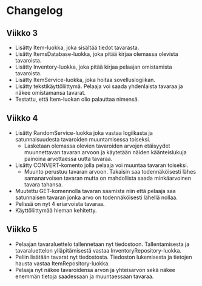# Changelog

## Viikko 3

- Lisätty Item-luokka, joka sisältää tiedot tavarasta.
- Lisätty ItemsDatabase-luokka, joka pitää kirjaa olemassa olevista tavaroista.
- Lisätty Inventory-luokka, joka pitää kirjaa pelaajan omistamista tavaroista.
- Lisätty ItemService-luokka, joka hoitaa sovelluslogiikan.
- Lisätty tekstikäyttöliittymä. Pelaaja voi saada yhdenlaista tavaraa ja näkee omistamansa tavarat.
- Testattu, että Item-luokan olio palauttaa nimensä.

## Viikko 4

- Lisätty RandomService-luokka joka vastaa logiikasta ja satunnaisuudesta tavaroiden muuntamisessa toiseksi.
    - Lasketaan olemassa olevien tavaroiden arvojen etäisyydet muunnettavan tavaran arvoon ja käytetään näiden käänteislukuja painoina arvottaessa uutta tavaraa.
- Lisätty CONVERT-komento jolla pelaaja voi muuntaa tavaran toiseksi.
    - Muunto perustuu tavaran arvoon. Takaisin saa todennäköisesti lähes samanarvoisen tavaran mutta on mahdollista saada minkäarvoinen tavara tahansa.
- Muutettu GET-komennolla tavaran saamista niin että pelaaja saa satunnaisen tavaran jonka arvo on todennäköisesti lähellä nollaa.
- Pelissä on nyt 4 eriarvoista tavaraa.
- Käyttöliittymää hieman kehitetty.

## Viikko 5

- Pelaajan tavaraluettelo tallennetaan nyt tiedostoon. Tallentamisesta ja tavaraluettelon ylläpitämisestä vastaa InventoryRepository-luokka.
- Peliin lisätään tavarat nyt tiedostosta. Tiedoston lukemisesta ja tietojen hausta vastaa ItemRepository-luokka.
- Pelaaja nyt näkee tavaroidensa arvon ja yhteisarvon sekä näkee enemmän tietoja saadessaan ja muuntaessaan tavaraa.